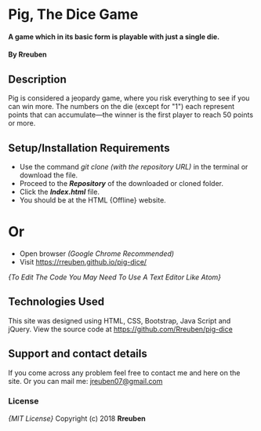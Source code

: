 # Pig, The Dice Game
#### A game which in its basic form is playable with just a single die.
#### By **Rreuben**


## Description
Pig is considered a jeopardy game, where you risk everything to see if you can win more. The numbers on the die (except for "1") each represent points that can accumulate—the winner is the first player to reach 50 points or more.


## Setup/Installation Requirements
* Use the command *git clone (with the repository URL)* in the terminal or download the file.
* Proceed to the ***Repository*** of the downloaded or cloned folder.
* Click the ***Index.html*** file.
* You should be at the HTML {Offline} website.

# Or
* Open browser *(Google Chrome Recommended)*
* Visit https://rreuben.github.io/pig-dice/


*{To Edit The Code You May Need To Use A Text Editor Like Atom}*


## Technologies Used
This site was designed using HTML, CSS, Bootstrap, Java Script and jQuery. View the source code at https://github.com/Rreuben/pig-dice

## Support and contact details
If you come across any problem feel free to contact me and here on the site. Or you can mail me: jreuben07@gmail.com


### License
*{MIT License}*
Copyright (c) 2018 **Rreuben**
